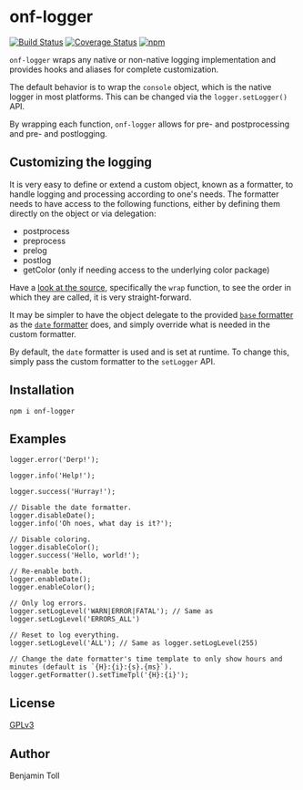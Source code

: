 # onf-logger

[![Build Status](https://travis-ci.org/btoll/onf-logger.svg?branch=master)](https://travis-ci.org/btoll/onf-logger)
[![Coverage Status](https://coveralls.io/repos/github/btoll/onf-logger/badge.svg?branch=master)](https://coveralls.io/github/btoll/onf-logger?branch=master)
[![npm](https://img.shields.io/npm/v/onf-logger.svg)](https://www.npmjs.com/package/onf-logger)

`onf-logger` wraps any native or non-native logging implementation and provides hooks and aliases for complete customization.

The default behavior is to wrap the `console` object, which is the native logger in most platforms. This can be changed via the `logger.setLogger()` API.

By wrapping each function, `onf-logger` allows for pre- and postprocessing and pre- and postlogging.

## Customizing the logging

It is very easy to define or extend a custom object, known as a formatter, to handle logging and processing according to one's needs.  The formatter needs to have access to the following functions, either by defining them directly on the object or via delegation:

- postprocess
- preprocess
- prelog
- postlog
- getColor (only if needing access to the underlying color package)

Have a [look at the source][1], specifically the `wrap` function, to see the order in which they are called, it is very straight-forward.

It may be simpler to have the object delegate to the provided [`base` formatter][2] as the [`date` formatter][3] does, and simply override what is needed in the custom formatter.

By default, the `date` formatter is used and is set at runtime.  To change this, simply pass the custom formatter to the `setLogger` API.

## Installation

`npm i onf-logger`

## Examples

```
logger.error('Derp!');

logger.info('Help!');

logger.success('Hurray!');

// Disable the date formatter.
logger.disableDate();
logger.info('Oh noes, what day is it?');

// Disable coloring.
logger.disableColor();
logger.success('Hello, world!');

// Re-enable both.
logger.enableDate();
logger.enableColor();

// Only log errors.
logger.setLogLevel('WARN|ERROR|FATAL'); // Same as logger.setLogLevel('ERRORS_ALL')

// Reset to log everything.
logger.setLogLevel('ALL'); // Same as logger.setLogLevel(255)

// Change the date formatter's time template to only show hours and minutes (default is `{H}:{i}:{s}.{ms}`).
logger.getFormatter().setTimeTpl('{H}:{i}');
```

## License

[GPLv3](COPYING)

## Author

Benjamin Toll

[1]: /src/index.js
[2]: /src/format/base.js
[3]: /src/format/date.js

